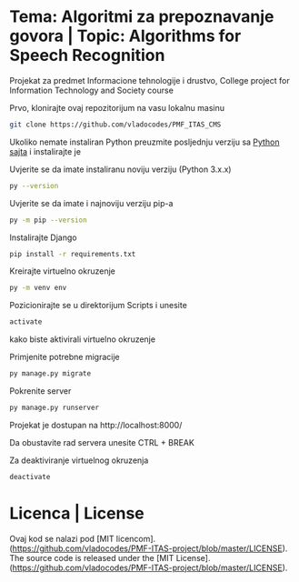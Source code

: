 # Tema: Algoritmi za prepoznavanje govora | Topic: Algorithms for Speech Recognition
Projekat za predmet Informacione tehnologije i drustvo, College project for Information Technology and Society course 

Prvo, klonirajte ovaj repozitorijum na vasu lokalnu masinu

```bash
git clone https://github.com/vladocodes/PMF_ITAS_CMS
```

Ukoliko nemate instaliran Python preuzmite posljednju verziju sa [Python sajta](https://www.python.org/downloads/windows/) i instalirajte je

Uvjerite se da imate instaliranu noviju verziju (Python 3.x.x)

```bash
py --version
```

Uvjerite se da imate i najnoviju verziju pip-a

```bash
py -m pip --version
```

Instalirajte Django

```bash
pip install -r requirements.txt
```

Kreirajte virtuelno okruzenje

```bash
py -m venv env
```

Pozicionirajte se u direktorijum Scripts i unesite
```bash
activate
```
kako biste aktivirali virtuelno okruzenje


Primjenite potrebne migracije

```bash
py manage.py migrate
```

Pokrenite server

```bash
py manage.py runserver
```

Projekat je dostupan na http://localhost:8000/

Da obustavite rad servera unesite CTRL + BREAK

Za deaktiviranje virtuelnog okruzenja

```bash
deactivate
```

# Licenca | License
Ovaj kod se nalazi pod [MIT licencom].(https://github.com/vladocodes/PMF-ITAS-project/blob/master/LICENSE).  
The source code is released under the [MIT License].(https://github.com/vladocodes/PMF-ITAS-project/blob/master/LICENSE).
